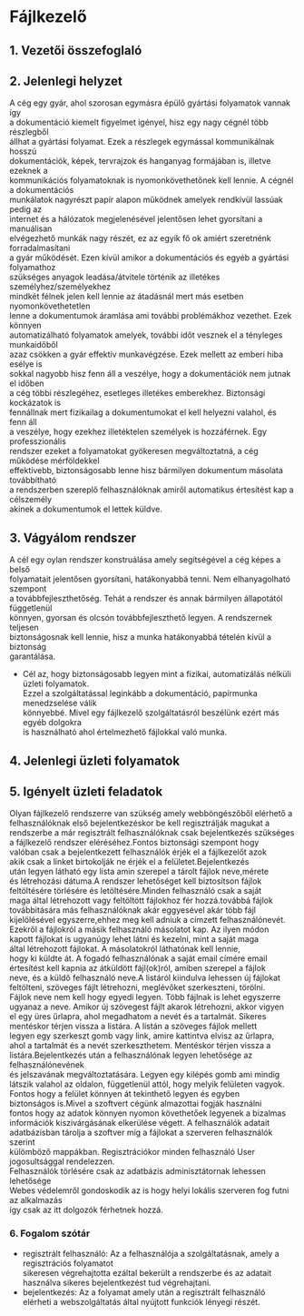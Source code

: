 # Fájlkezelő

## 1. Vezetői összefoglaló

## 2. Jelenlegi helyzet
A cég egy gyár, ahol szorosan egymásra épülő gyártási folyamatok vannak így <br>
a dokumentáció kiemelt figyelmet igényel, hisz egy nagy cégnél több részlegből<br>
állhat a gyártási folyamat. Ezek a részlegek egymással kommunikálnak hosszú<br>
dokumentációk, képek, tervrajzok és hanganyag formájában is, illetve ezeknek a <br>
kommunikációs folyamatoknak is nyomonkövethetőnek kell lennie. A cégnél a dokumentációs<br>
munkálatok nagyrészt papír alapon működnek amelyek rendkívül lassúak pedig az<br>
internet és a hálózatok megjelenésével jelentősen lehet gyorsítani a manuálisan <br>
elvégezhető munkák nagy részét, ez az egyik fő ok amiért szeretnénk forradalmasítani<br>
a gyár működését. Ezen kívül amikor a dokumentációs és egyéb a gyártási folyamathoz<br>
szükséges anyagok leadása/átvitele történik az illetékes személyhez/személyekhez<br>
mindkét félnek jelen kell lennie az átadásnál mert más esetben nyomonkövethetetlen<br>
lenne a dokumentumok áramlása ami további problémákhoz vezethet. Ezek könnyen <br> automatizálható folyamatok amelyek, további időt vesznek el a tényleges munkaidőből<br>
azaz csökken a gyár effektív munkavégzése. Ezek mellett az emberi hiba esélye is<br>
sokkal nagyobb hisz fenn áll a veszélye, hogy a dokumentációk nem jutnak el időben<br>
a cég többi részlegéhez, esetleges illetékes emberekhez. Biztonsági kockázatok is<br>
fennállnak mert fizikailag a dokumentumokat el kell helyezni valahol, és fenn áll<br>
a veszélye, hogy ezekhez illetéktelen személyek is hozzáférnek. Egy professzionális<br>
rendszer ezeket a folyamatokat gyökeresen megváltoztatná, a cég működése mérföldekkel<br> effektívebb, biztonságosabb lenne hisz bármilyen dokumentum másolata továbbítható<br>
a rendszerben szereplő felhasználóknak amiről automatikus értesítést kap a célszemély<br>
akinek a dokumentumok el lettek küldve.

## 3. Vágyálom rendszer
A cél egy oylan rendszer konstruálása amely segítségével a cég képes a belső <br>
folyamatait jelentősen gyorsítani, hatákonyabbá tenni. Nem elhanyagolható szempont<br>
a továbbfejleszthetőség. Tehát a rendszer és annak bármilyen állapotától függetlenül<br>
könnyen, gyorsan és olcsón továbbfejleszthető legyen. A rendszernek teljesen <br> 
biztonságosnak kell lennie, hisz a munka hatákonyabbá tételén kívül a biztonság<br>
garantálása.
* Cél az, hogy biztonságosabb legyen mint a fizikai, automatizálás nélküli üzleti folyamatok.<br>
 Ezzel a szolgáltatással leginkább a dokumentáció, papírmunka menedzselése válik <br> 
 könnyebbé. Mivel egy fájlkezelő szolgáltatásról beszélünk ezért más egyéb dolgokra<br>
 is használható ahol értelmezhető fájlokkal való munka. 

## 4. Jelenlegi üzleti folyamatok


## 5. Igényelt üzleti feladatok
Olyan fájlkezelő rendszerre van szükség amely webböngészőből elérhető a 
<br>felhasználóknak első bejelentkezéskor be kell regisztrálják magukat a 
<br>rendszerbe a már regisztrált felhasználóknak csak bejelentkezés szükséges
<br> a fájlkezelő rendszer eléréséhez.Fontos biztonsági szempont hogy
<br>valóban csak a bejelentkezett felhasználók érjék el  a fájlkezelőt azok
<br>akik csak a linket birtokolják ne érjék el a felületet.Bejelentkezés 
<br>után legyen látható egy lista amin szerepel a tárolt fájlok neve,mérete
<br>és létrehozási dátuma.A rendszer lehetőséget kell biztosítson fájlok 
<br>feltöltésére törlésére és letöltésére.Minden felhasználó csak a saját 
<br>maga által létrehozott vagy feltöltött fájlokhoz fér hozzá.továbbá fájlok
<br>továbbitására más felhasználóknak akár eggyesével akár több fájl 
<br>kijelölésével egyszerre,ehhez meg kell adniuk a címzett felhasználónevét.
<br>Ezekről a fájlokról a másik felhasználó másolatot kap. Az ilyen módon 
<br>kapott fájlokat is ugyanúgy lehet látni és kezelni, mint a saját maga
<br>által létrehozott fájlokat. A másolatokról láthatónak kell lennie, 
<br>hogy ki küldte át. A fogadó felhasználónak a saját email címére email
<br>értesítést kell kapnia az átküldött fájl(ok)ról, amiben szerepel a fájlok
<br>neve, és a küldő felhasználó neve.A listáról kiindulva lehessen új fájlokat
<br> feltölteni, szöveges fájlt létrehozni, meglévőket szerkeszteni, törölni. 
<br>Fájlok neve nem kell hogy egyedi legyen. Több fájlnak is lehet egyszerre 
<br>ugyanaz a neve. Amikor új szövegest fájlt akarok létrehozni, akkor vigyen
<br> el egy üres űrlapra, ahol megadhatom a nevét és a tartalmát. Sikeres
<br>mentéskor térjen vissza a listára. A listán a szöveges fájlok mellett
<br>legyen egy szerkeszt gomb vagy link, amire kattintva elvisz az űrlapra,
<br>ahol a tartalmát és a nevét szerkeszthetem. Mentéskor térjen vissza a
<br>listára.Bejelentkezés után a felhasználónak legyen lehetősége az felhasználónevének
<br>és jelszavának megváltoztatására. Legyen egy kilépés gomb ami mindig 
<br>látszik valahol az oldalon, függetlenül attól, hogy melyik felületen vagyok.
<br>Fontos hogy a felület könnyen át tekinthető legyen és egyben 
<br>biztonságos is.Mivel a szoftvert cégünk almazottai fogják használni 
<br>fontos hogy az adatok könnyen nyomon követhetőek legyenek  a bizalmas
<br>információk kiszivárgásának elkerülése végett. A felhasználók adatait
<br>adatbázisban tárolja a szoftver míg a fájlokat a szerveren felhasználók szerint
<br>külömböző mappákban. Regisztrációkor minden felhasználó User jogosultsággal rendelezzen.
<br>Felhasználók törlésére csak az adatbázis adminisztátornak lehessen lehetősége
<br>Webes védelemről gondoskodik az is hogy helyi lokális szerveren fog futni az alkalmazás
<br>így csak az itt dolgozók férhetnek hozzá. 

### 6. Fogalom szótár
* regisztrált felhasználó: Az a felhasználója a szolgáltatásnak, amely a regisztrációs folyamatot<br> sikeresen végrehajtotta ezáltal bekerült a rendszerbe és az adatait használva sikeres bejelentkezést tud végrehajtani.
* bejelentkezés: Az a folyamat amely után a regisztrált felhasználó elérheti a webszolgáltatás által nyújtott funkciók lényegi részét. 